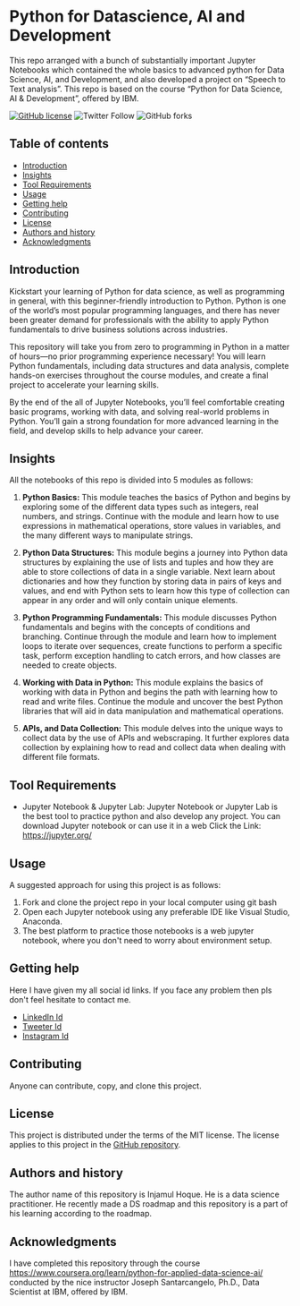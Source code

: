Python for Datascience, AI and Development
=================================================

This repo arranged with a bunch of substantially important Jupyter Notebooks which contained the whole basics to advanced python for Data Science, AI, and Development, and also developed a project on “Speech to Text analysis”. This repo is based on the course “Python for Data Science, AI & Development”, offered by IBM.


[![GitHub license](https://img.shields.io/github/license/InjamulHoque/Python_Datascience?color=yellow&style=flat-square)](https://github.com/InjamulHoque/Python_Datascience)
![Twitter Follow](https://img.shields.io/twitter/follow/Injamulhoque_ds?style=social)
![GitHub forks](https://img.shields.io/github/forks/InjamulHoque/Python_Datascience?label=Python_Datascience&style=social)


Table of contents
-----------------

* [Introduction](#introduction)
* [Insights](#insights)
* [Tool Requirements](#tool-requirements)
* [Usage](#usage)
* [Getting help](#getting-help)
* [Contributing](#contributing)
* [License](#license)
* [Authors and history](#authors-and-history)
* [Acknowledgments](#acknowledgments)


Introduction
------------
Kickstart your learning of Python for data science, as well as programming in general, with this beginner-friendly introduction to Python. Python is one of the world’s most popular programming languages, and there has never been greater demand for professionals with the ability to apply Python fundamentals to drive business solutions across industries. 

This repository will take you from zero to programming in Python in a matter of hours—no prior programming experience necessary! You will learn Python fundamentals, including data structures and data analysis, complete hands-on exercises throughout the course modules, and create a final project to accelerate your learning skills. 

By the end of the all of Jupyter Notebooks, you’ll feel comfortable creating basic programs, working with data, and solving real-world problems in Python. You’ll gain a strong foundation for more advanced learning in the field, and develop skills to help advance your career. 

Insights
----------

All the notebooks of this repo is divided into 5 modules as follows:

1. **Python Basics:**
This module teaches the basics of Python and begins by exploring some of the different data types such as integers, real numbers, and strings. Continue with the module and learn how to use expressions in mathematical operations, store values in variables, and the many different ways to manipulate strings.

2. **Python Data Structures:**
This module begins a journey into Python data structures by explaining the use of lists and tuples and how they are able to store collections of data in a single variable. Next learn about dictionaries and how they function by storing data in pairs of keys and values, and end with Python sets to learn how this type of collection can appear in any order and will only contain unique elements.

3. **Python Programming Fundamentals:**
This module discusses Python fundamentals and begins with the concepts of conditions and branching. Continue through the module and learn how to implement loops to iterate over sequences, create functions to perform a specific task, perform exception handling to catch errors, and how classes are needed to create objects.

4. **Working with Data in Python:**
This module explains the basics of working with data in Python and begins the path with learning how to read and write files. Continue the module and uncover the best Python libraries that will aid in data manipulation and mathematical operations.

5. **APIs, and Data Collection:**
This module delves into the unique ways to collect data by the use of APIs and webscraping. It further explores data collection by explaining how to read and collect data when dealing with different file formats.

Tool Requirements
------------

* Jupyter Notebook & Jupyter Lab: Jupyter Notebook or Jupyter Lab is the best tool to practice python and also develop any project. You can download Jupyter notebook or can use it in a web 
Click the Link: https://jupyter.org/ 



Usage
-----
A suggested approach for using this project is as follows:

1. Fork and clone the project repo in your local computer using git bash
2. Open each Jupyter notebook using any preferable IDE like Visual Studio, Anaconda.
3. The best platform to practice those notebooks is a web jupyter notebook, where you don't need to worry about environment setup.


Getting help
------------
Here I have given my all social id links. If you face any problem then pls don't feel hesitate to contact me.

* [LinkedIn Id](https://www.linkedin.com/in/injamulhoqueds)
* [Tweeter Id]( @Injamulhoque_ds)
* [Instagram Id](injam_ds)

Contributing
------------

Anyone can contribute, copy, and clone this project.


License
-------

This project is distributed under the terms of the MIT license.  The license applies to this project in the [GitHub repository](https://github.com/InjamulHoque/Python_Datascience).


Authors and history
---------------------------

The author name of this repository is Injamul Hoque. He is a data science practitioner. He recently made a DS roadmap and this repository is a part of his learning according to the roadmap.

Acknowledgments
---------------

I have completed this repository through the course https://www.coursera.org/learn/python-for-applied-data-science-ai/ conducted by the nice instructor Joseph Santarcangelo, Ph.D., Data Scientist at IBM, offered by IBM.
